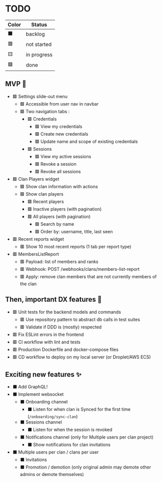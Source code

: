 # TODO

| Color | Status      |
| ----- | ----------- |
| ⬛    | backlog     |
| 🟥    | not started |
| 🟨    | in progress |
| 🟩    | done        |

## MVP 🚀

- 🟩 Settings slide-out menu
  - 🟩 Accessible from user nav in navbar
  - 🟩 Two navigation tabs :
    - 🟩 Credentials
      - 🟩 View my credentials
      - 🟩 Create new credentials
      - 🟩 Update name and scope of existing credentials
    - 🟩 Sessions
      - 🟩 View my active sessions
      - 🟩 Revoke a session
      - 🟩 Revoke all sessions
- 🟩 Clan Players widget
  - 🟩 Show clan information with actions
  - 🟩 Show clan players
    - 🟩 Recent players
    - 🟩 Inactive players (with pagination)
    - 🟩 All players (with pagination)
      - 🟩 Search by name
      - 🟩 Order by: username, title, last seen
- 🟥 Recent reports widget
  - 🟥 Show 10 most recent reports (1 tab per report type)
- 🟥 MembersListReport
  - 🟥 Payload: list of members and ranks
  - 🟥 Webhook: POST /webhooks/clans/members-list-report
  - 🟥 Apply: remove clan members that are not currently members of the clan

## Then, important DX features 🚧

- 🟥 Unit tests for the backend models and commands
  - 🟥 Use repository pattern to abstract db calls in test suites
  - 🟥 Validate if DDD is (mostly) respected
- 🟥 Fix ESLint errors in the frontend
- 🟥 CI workflow with lint and tests
- 🟥 Production Dockerfile and docker-compose files
- 🟥 CD workflow to deploy on my local server (or Droplet/AWS ECS)

## Exciting new features ✨

- ⬛ Add GraphQL!
- ⬛ Implement websocket
  - ⬛ Onboarding channel
    - ⬛ Listen for when clan is Synced for the first time (`/onboarding/sync-clan`)
  - ⬛ Sessions channel
    - ⬛ Listen for when the session is revoked
  - ⬛ Notifications channel (only for Multiple users per clan project)
    - ⬛ Show notifications for clan invitations
- ⬛ Multiple users per clan / clans per user
  - ⬛ Invitations
  - ⬛ Promotion / demotion (only original admin may demote other admins or demote themselves)
